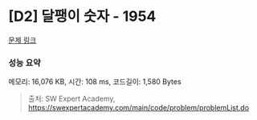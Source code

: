 # [D2] 달팽이 숫자 - 1954 

[문제 링크](https://swexpertacademy.com/main/code/problem/problemDetail.do?contestProbId=AV5PobmqAPoDFAUq) 

### 성능 요약

메모리: 16,076 KB, 시간: 108 ms, 코드길이: 1,580 Bytes



> 출처: SW Expert Academy, https://swexpertacademy.com/main/code/problem/problemList.do